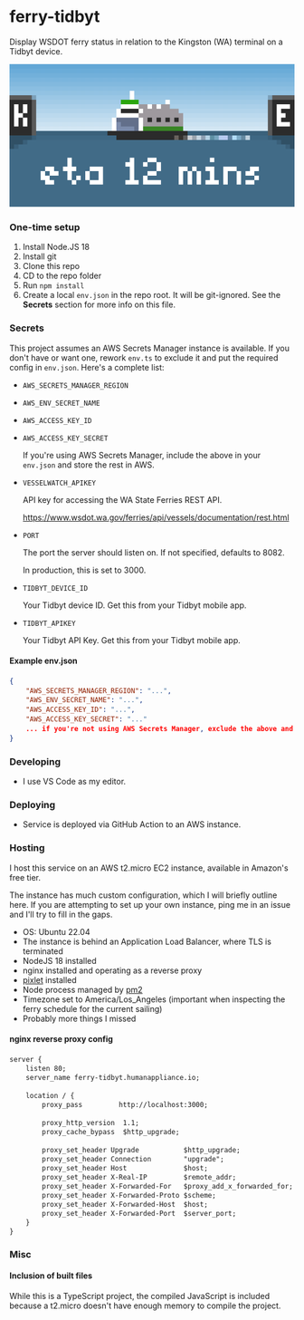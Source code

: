 # ferry-tidbyt

Display WSDOT ferry status in relation to the Kingston (WA) terminal on a Tidbyt device.

![ferry-status](./media/ferry-status.webp)

### One-time setup

1. Install Node.JS 18
2. Install git
3. Clone this repo
4. CD to the repo folder
5. Run `npm install`
6. Create a local `env.json` in the repo root. It will be git-ignored. See the **Secrets** section for more info on this file.

### Secrets

This project assumes an AWS Secrets Manager instance is available. If you don't have or want one, rework `env.ts` to exclude it and put the required config in `env.json`. Here's a complete list:

* `AWS_SECRETS_MANAGER_REGION`
* `AWS_ENV_SECRET_NAME`
* `AWS_ACCESS_KEY_ID`
* `AWS_ACCESS_KEY_SECRET`

    If you're using AWS Secrets Manager, include the above in your `env.json` and store the rest in AWS.

* `VESSELWATCH_APIKEY`

    API key for accessing the WA State Ferries REST API.

    https://www.wsdot.wa.gov/ferries/api/vessels/documentation/rest.html

* `PORT`

    The port the server should listen on. If not specified, defaults to 8082.

    In production, this is set to 3000.

* `TIDBYT_DEVICE_ID`

    Your Tidbyt device ID. Get this from your Tidbyt mobile app.

* `TIDBYT_APIKEY`

    Your Tidbyt API Key. Get this from your Tidbyt mobile app.

#### Example env.json

```json
{
    "AWS_SECRETS_MANAGER_REGION": "...",
    "AWS_ENV_SECRET_NAME": "...",
    "AWS_ACCESS_KEY_ID": "...",
    "AWS_ACCESS_KEY_SECRET": "..."
    ... if you're not using AWS Secrets Manager, exclude the above and add additional entries here, otherwise put the rest in AWS-SM in this JSON format  ...
}
```

### Developing

* I use VS Code as my editor.

### Deploying

* Service is deployed via GitHub Action to an AWS instance.

### Hosting

I host this service on an AWS t2.micro EC2 instance, available in Amazon's free tier.

The instance has much custom configuration, which I will briefly outline here. If you are attempting to set up your own instance, ping me in an issue and I'll try to fill in the gaps.

* OS: Ubuntu 22.04
* The instance is behind an Application Load Balancer, where TLS is terminated
* NodeJS 18 installed
* nginx installed and operating as a reverse proxy
* [pixlet](https://tidbyt.dev/docs/build/installing-pixlet) installed
* Node process managed by [pm2](https://pm2.keymetrics.io/docs/usage/quick-start/)
* Timezone set to America/Los_Angeles (important when inspecting the ferry schedule for the current sailing)
* Probably more things I missed

#### nginx reverse proxy config

```
server {
    listen 80;
    server_name ferry-tidbyt.humanappliance.io;

    location / {
        proxy_pass         http://localhost:3000;

        proxy_http_version  1.1;
        proxy_cache_bypass  $http_upgrade;

        proxy_set_header Upgrade           $http_upgrade;
        proxy_set_header Connection        "upgrade";
        proxy_set_header Host              $host;
        proxy_set_header X-Real-IP         $remote_addr;
        proxy_set_header X-Forwarded-For   $proxy_add_x_forwarded_for;
        proxy_set_header X-Forwarded-Proto $scheme;
        proxy_set_header X-Forwarded-Host  $host;
        proxy_set_header X-Forwarded-Port  $server_port;
    }
}
```

### Misc

#### Inclusion of built files

While this is a TypeScript project, the compiled JavaScript is included because a t2.micro doesn't have enough memory to compile the project.
